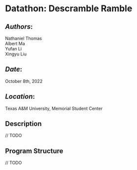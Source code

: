 # Datathon: Descramble Ramble

## _Authors_:  
Nathaniel Thomas  
Albert Ma  
Yufan Li  
Xingyu Liu  

## _Date_:  
October 8th, 2022  

## _Location_:  
Texas A&M University, Memorial Student Center  

## Description

// TODO

## Program Structure

// TODO